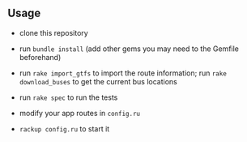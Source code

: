 
## Usage

- clone this repository

- run `bundle install` (add other gems you may need to the Gemfile beforehand)

- run `rake import_gtfs` to import the route information; run `rake download_buses` to get the current bus locations

- run `rake spec` to run the tests

- modify your app routes in `config.ru`

- `rackup config.ru` to start it
